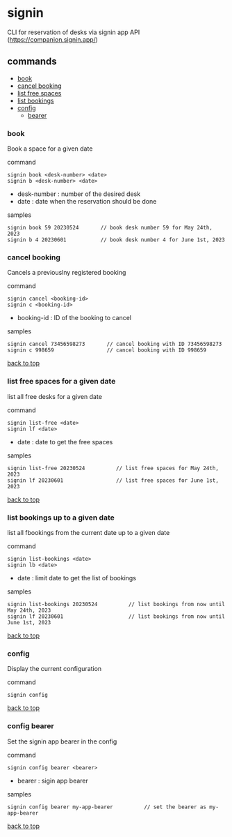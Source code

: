 # signin

CLI for reservation of desks via signin app API
(https://companion.signin.app/)


## commands

 - [book](#book)
 - [cancel booking](#cancel-booking)
 - [list free spaces](#list-free-spaces-for-a-given-date)
 - [list bookings](#list-bookings-up-to-a-given-date)
 - [config](#config)
    - [bearer](#config-bearer)

### book
Book a space for a given date

command
```
signin book <desk-number> <date>
signin b <desk-number> <date>
```
 - desk-number : number of the desired desk
 - date : date when the reservation should be done

samples
```
signin book 59 20230524       // book desk number 59 for May 24th, 2023
signin b 4 20230601           // book desk number 4 for June 1st, 2023
```

### cancel booking
Cancels a previouslny registered booking

command
```
signin cancel <booking-id>
signin c <booking-id>
```
 - booking-id : ID of the booking to cancel

samples
```
signin cancel 73456598273       // cancel booking with ID 73456598273
signin c 998659                 // cancel booking with ID 998659
```
[back to top](#signin)

### list free spaces for a given date
list all free desks for a given date

command
```
signin list-free <date>
signin lf <date>
```

 - date : date to get the free spaces

samples
```
signin list-free 20230524          // list free spaces for May 24th, 2023
signin lf 20230601                 // list free spaces for June 1st, 2023
```
[back to top](#signin)


### list bookings up to a given date
list all fbookings from the current date up to a given date

command
```
signin list-bookings <date>
signin lb <date>
```
 - date : limit date to get the list of bookings

samples
```
signin list-bookings 20230524          // list bookings from now until  May 24th, 2023
signin lf 20230601                     // list bookings from now until June 1st, 2023
```
[back to top](#signin)


### config
Display the current configuration

command
```
signin config
```
[back to top](#signin)

### config bearer
Set the signin app bearer in the config

command
```
signin config bearer <bearer>
```
 - bearer : sigin app bearer

samples
```
signin config bearer my-app-bearer          // set the bearer as my-app-bearer
```
[back to top](#signin)